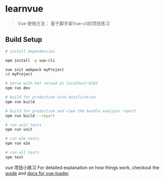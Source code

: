 # learnvue

> Vue 使用方法： 基于脚手架Vue-cli的项目练习

## Build Setup

``` bash
# install dependencies

npm install -g vue-cli

vue init webpack myProject
cd myProject

# serve with hot reload at localhost:8181
npm run dev

# build for production with minification
npm run build

# build for production and view the bundle analyzer report
npm run build --report

# run unit tests
npm run unit

# run e2e tests
npm run e2e

# run all tests
npm test
```
vue 项目小练习
For detailed explanation on how things work, checkout the [guide](http://vuejs-templates.github.io/webpack/) and [docs for vue-loader](http://vuejs.github.io/vue-loader).
